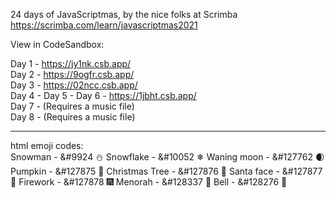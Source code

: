 24 days of JavaScriptmas, by the nice folks at Scrimba\
https://scrimba.com/learn/javascriptmas2021

View in CodeSandbox:

Day 1 - https://jy1nk.csb.app/ \
Day 2 - https://9ogfr.csb.app/ \
Day 3 - https://02ncc.csb.app/ \
Day 4 -
Day 5 -
Day 6 - https://1jbht.csb.app/ \
Day 7 - (Requires a music file) \
Day 8 - (Requires a music file)

---

html emoji codes:\
Snowman - &#9924 ⛄
Snowflake - &#10052 ❄
Waning moon - &#127762 🌒
Pumpkin - &#127875 🎃
Christmas Tree - &#127876 🎄
Santa face - &#127877 🎅
Firework - &#127878 🎆
Menorah - &#128337 🕎
Bell - &#128276 🔔
